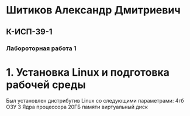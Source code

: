<h1> Шитиков Александр Дмитриевич </h1>
         <h2> К-ИСП-39-1 </h2>
    <h3>Лабороторная работа 1</h3>

<h1> 1. Установка Linux и подготовка рабочей среды </h1>

Был установлен дистрибутив Linux со следующими параметрами:
4гб ОЗУ
3 Ядра процессора
20ГБ памяти виртуальный диск
